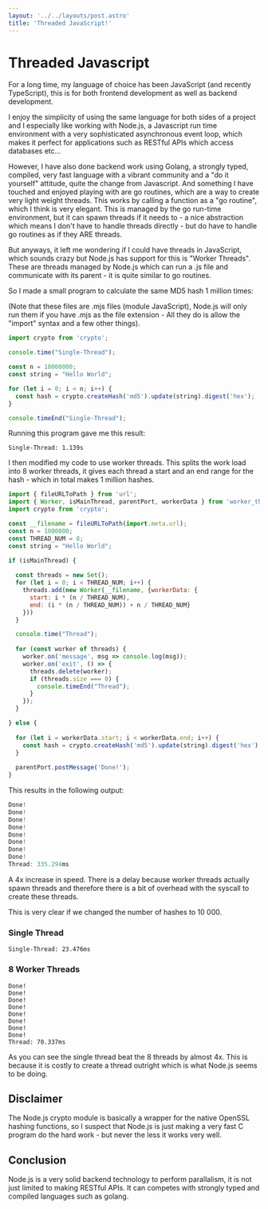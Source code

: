 ```yaml
---
layout: '../../layouts/post.astro'
title: 'Threaded JavaScript!'
---
```


# Threaded Javascript

For a long time, my language of choice has been JavaScript (and recently TypeScript), this is for both frontend development as well as backend development. 

I enjoy the simplicity of using the same language for both sides of a project and I especially like working with Node.js, a Javascript run time environment with a very sophisticated asynchronous event loop, which makes it perfect for applications such as RESTful APIs which access databases etc...

However, I have also done backend work using Golang, a strongly typed, compiled, very fast language with a vibrant community and a "do it yourself" attitude, quite the change from Javascript. And something I have touched and enjoyed playing with are go routines, which are a way to create very light weight threads. This works by calling a function as a "go routine", which I think is very elegant. This is managed by the go run-time environment, but it can spawn threads if it needs to - a nice abstraction which means I don't have to handle threads directly - but do have to handle go routines as if they ARE threads.

But anyways, it left me wondering if I could have threads in JavaScript, which sounds crazy but Node.js has support for this is "Worker Threads". These are threads managed by Node.js which can run a .js file and communicate with its parent - it is quite similar to go routines.

So I made a small program to calculate the same MD5 hash 1 million times:

(Note that these files are .mjs files (module JavaScript), Node.js will only run them if you have .mjs as the file extension - All they do is allow the "import" syntax and a few other things).

```js
import crypto from 'crypto';

console.time("Single-Thread");

const n = 10000000;
const string = "Hello World";

for (let i = 0; i < n; i++) {
  const hash = crypto.createHash('md5').update(string).digest('hex');
}

console.timeEnd("Single-Thread");

```

Running this program gave me this result:
```
Single-Thread: 1.139s
```

I then modified my code to use worker threads. This splits the work load into 8 worker threads, it gives each thread a start and an end range for the hash - which in total makes 1 million hashes.

```js
import { fileURLToPath } from 'url';
import { Worker, isMainThread, parentPort, workerData } from 'worker_threads';
import crypto from 'crypto';

const __filename = fileURLToPath(import.meta.url);
const n = 1000000;
const THREAD_NUM = 8;
const string = "Hello World";

if (isMainThread) {
  
  const threads = new Set();
  for (let i = 0; i < THREAD_NUM; i++) {
    threads.add(new Worker(__filename, {workerData: {
      start: i * (n / THREAD_NUM), 
      end: (i * (n / THREAD_NUM)) + n / THREAD_NUM} 
    }))
  }

  console.time("Thread");
  
  for (const worker of threads) {
    worker.on('message', msg => console.log(msg));
    worker.on('exit', () => {
      threads.delete(worker);
      if (threads.size === 0) {
        console.timeEnd("Thread");
      } 
    });
  }

} else {
  
  for (let i = workerData.start; i < workerData.end; i++) {
    const hash = crypto.createHash('md5').update(string).digest('hex');
  }
  
  parentPort.postMessage('Done!');
}

```

This results in the following output:

```js
Done!  
Done!  
Done!  
Done!  
Done!  
Done!  
Done!  
Done!  
Thread: 335.294ms
```

A 4x increase in speed. There is a delay because worker threads actually spawn threads and therefore there is a bit of overhead with the syscall to create these threads.

This is very clear if we changed the number of hashes to 10 000.

### Single Thread
```
Single-Thread: 23.476ms
```

### 8 Worker Threads
```
Done!  
Done!  
Done!  
Done!  
Done!  
Done!  
Done!  
Done!  
Thread: 70.337ms
```

As you can see the single thread beat the 8 threads by almost 4x. This is because it is costly to create a thread outright which is what Node.js seems to be doing.

## Disclaimer
The Node.js crypto module is basically a wrapper for the native OpenSSL hashing functions, so I suspect that Node.js is just making a very fast C program do the hard work - but never the less it works very well.


## Conclusion
Node.js is a very solid backend technology to perform parallalism, it is not just limited to making RESTful APIs. It can competes with strongly typed and compiled languages such as golang.
